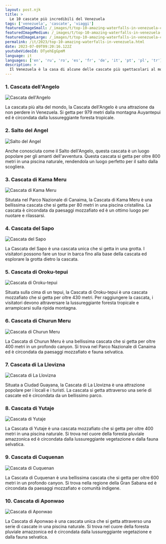 ```yaml
---
layout: post.njk
title: >
  Le 10 cascate più incredibili del Venezuela
tags: ['venezuela', 'cascate', 'viaggi']
featuredImageSmall: /_images/t/top-10-amazing-waterfalls-in-venezuela-cover-it-small.webp
featuredImageMedium: /_images/t/top-10-amazing-waterfalls-in-venezuela-cover-it-medium.webp
featuredImageLarge: /_images/t/top-10-amazing-waterfalls-in-venezuela-cover-it-large.webp
permalink: /it/2023/top-10-amazing-waterfalls-in-venezuela.html
date: 2023-07-09T09:20:16.122Z
youtubeVideoId: DTyehEgGpmM
language: it
languages: ['en', 'ru', 'ro', 'es', 'fr', 'de', 'it', 'pt', 'pl', 'tr']
description: >
  Il Venezuela è la casa di alcune delle cascate più spettacolari al mondo. Dalla cascata più alta alla caduta ininterrotta più lunga, ecco le 10 cascate più incredibili del Venezuela che vale la pena visitare.
---
```


### 1. Cascata dell'Angelo

![Cascata dell'Angelo](/_images/c/c2c822ec04d621b09a6f5da051b88acd-medium.webp)

La cascata più alta del mondo, la Cascata dell'Angelo è una attrazione da non perdere in Venezuela. Si getta per 979 metri dalla montagna Auyantepui ed è circondata dalla lussureggiante foresta tropicale.

### 2. Salto del Angel

![Salto del Angel](/_images/0/07cc360926fd25ae2d2bdbf2707dcc95-medium.webp)

Anche conosciuta come il Salto dell'Angelo, questa cascata è un luogo popolare per gli amanti dell'avventura. Questa cascata si getta per oltre 800 metri in una piscina naturale, rendendola un luogo perfetto per il salto dalla scogliera.

### 3. Cascata di Kama Meru

![Cascata di Kama Meru](/_images/6/6c73bcea4d6357e077378c2336042461-medium.webp)

Situtata nel Parco Nazionale di Canaima, la Cascata di Kama Meru è una bellissima cascata che si getta per 80 metri in una piscina cristallina. La cascata è circondata da paesaggi mozzafiato ed è un ottimo luogo per nuotare e rilassarsi.

### 4. Cascata del Sapo

![Cascata del Sapo](/_images/0/065bd62b126eb9ee8a6114a0b2d3a4d1-medium.webp)

La Cascata del Sapo è una cascata unica che si getta in una grotta. I visitatori possono fare un tour in barca fino alla base della cascata ed esplorare la grotta dietro la cascata.

### 5. Cascata di Oroku-tepui

![Cascata di Oroku-tepui](/_images/c/c2c822ec04d621b09a6f5da051b88acd-medium.webp)

Situata sulla cima di un tepui, la Cascata di Oroku-tepui è una cascata mozzafiato che si getta per oltre 430 metri. Per raggiungere la cascata, i visitatori devono attraversare la lussureggiante foresta tropicale e arrampicarsi sulla ripida montagna.

### 6. Cascata di Churun Meru

![Cascata di Churun Meru](/_images/c/c2c822ec04d621b09a6f5da051b88acd-medium.webp)

La Cascata di Churun Meru è una bellissima cascata che si getta per oltre 400 metri in un profondo canyon. Si trova nel Parco Nazionale di Canaima ed è circondata da paesaggi mozzafiato e fauna selvatica.

### 7. Cascata di La Llovizna

![Cascata di La Llovizna](/_images/9/930fe5f820c22dd7ab71a8ba78f406a4-medium.webp)

Situata a Ciudad Guayana, la Cascata di La Llovizna è una attrazione popolare per i locali e i turisti. La cascata si getta attraverso una serie di cascate ed è circondata da un bellissimo parco.

### 8. Cascata di Yutaje

![Cascata di Yutaje](/_images/8/8e070a4fadf73af354c6388ce86a12e7-medium.webp)

La Cascata di Yutaje è una cascata mozzafiato che si getta per oltre 400 metri in una piscina naturale. Si trova nel cuore della foresta pluviale amazzonica ed è circondata dalla lussureggiante vegetazione e dalla fauna selvatica.

### 9. Cascata di Cuquenan

![Cascata di Cuquenan](/_images/8/8d3cc29e9ddd171b74f63210ecca3766-medium.webp)

La Cascata di Cuquenan è una bellissima cascata che si getta per oltre 600 metri in un profondo canyon. Si trova nella regione della Gran Sabana ed è circondata da paesaggi mozzafiato e comunità indigene.

### 10. Cascata di Aponwao

![Cascata di Aponwao](/_images/e/e46efd41a87ccb5a03977669c90f2cf3-medium.webp)

La Cascata di Aponwao è una cascata unica che si getta attraverso una serie di cascate in una piscina naturale. Si trova nel cuore della foresta pluviale amazzonica ed è circondata dalla lussureggiante vegetazione e dalla fauna selvatica.

